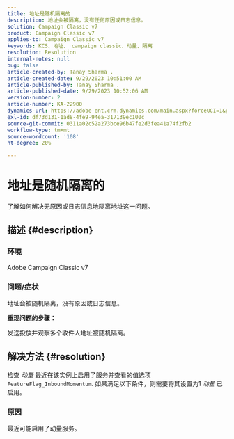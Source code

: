 ```yaml
---
title: 地址是随机隔离的
description: 地址会被隔离，没有任何原因或日志信息。
solution: Campaign Classic v7
product: Campaign Classic v7
applies-to: Campaign Classic v7
keywords: KCS、地址、 campaign classic、动量、隔离
resolution: Resolution
internal-notes: null
bug: false
article-created-by: Tanay Sharma .
article-created-date: 9/29/2023 10:51:00 AM
article-published-by: Tanay Sharma .
article-published-date: 9/29/2023 10:52:06 AM
version-number: 2
article-number: KA-22900
dynamics-url: https://adobe-ent.crm.dynamics.com/main.aspx?forceUCI=1&pagetype=entityrecord&etn=knowledgearticle&id=4cd8bb0f-b65e-ee11-be6f-6045bd0065f9
exl-id: df73d131-1ad8-4fe9-94ea-317139ec100c
source-git-commit: 0311a02c52a273bce96b47fe2d3fea41a74f2fb2
workflow-type: tm+mt
source-wordcount: '108'
ht-degree: 20%

---
```


# 地址是随机隔离的


了解如何解决无原因或日志信息地隔离地址这一问题。

## 描述 {#description}


### 环境

Adobe Campaign Classic v7



### 问题/症状

地址会被随机隔离，没有原因或日志信息。



<b>重现问题的步骤：</b>

发送投放并观察多个收件人地址被随机隔离。


## 解决方法 {#resolution}


检查 *动量* 最近在该实例上启用了服务并查看的值选项 `FeatureFlag_InboundMomentum`. 如果满足以下条件，则需要将其设置为1 *动量* 已启用。

### 原因

最近可能启用了动量服务。
